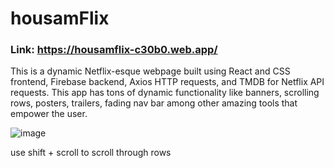 # housamFlix

### Link: https://housamflix-c30b0.web.app/

This is a dynamic Netflix-esque webpage built using React and CSS frontend, Firebase backend, Axios HTTP requests, and TMDB for Netflix API requests. This app has tons of dynamic functionality like banners, scrolling rows, posters, trailers, fading nav bar among other amazing tools that empower the user.

![image](https://user-images.githubusercontent.com/61119272/172074833-a32b8b0e-1d40-47b9-a817-d5b867069e04.png)

use shift + scroll to scroll through rows
